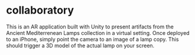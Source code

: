# collaboratory

This is an AR application built with Unity to present artifacts from the Ancient Mediterrenean Lamps collection in a virtual setting. Once deployed to an iPhone, simply point the camera to an image of a lamp copy. This should trigger a 3D model of the actual lamp on your screen.
